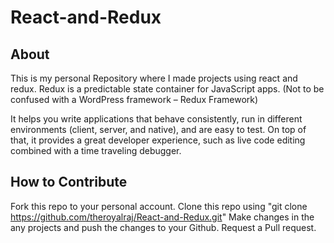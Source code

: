# React-and-Redux

## About

This is my personal Repository where I made projects using react and redux. Redux is a predictable state container for JavaScript apps. (Not to be confused with a WordPress framework – Redux Framework)

It helps you write applications that behave consistently, run in different environments (client, server, and native), and are easy to test. On top of that, it provides a great developer experience, such as live code editing combined with a time traveling debugger.

## How to Contribute

Fork this repo to your personal account.
Clone this repo using "git clone https://github.com/theroyalraj/React-and-Redux.git"
Make changes in the any projects and push the changes to your Github.
Request a Pull request.
